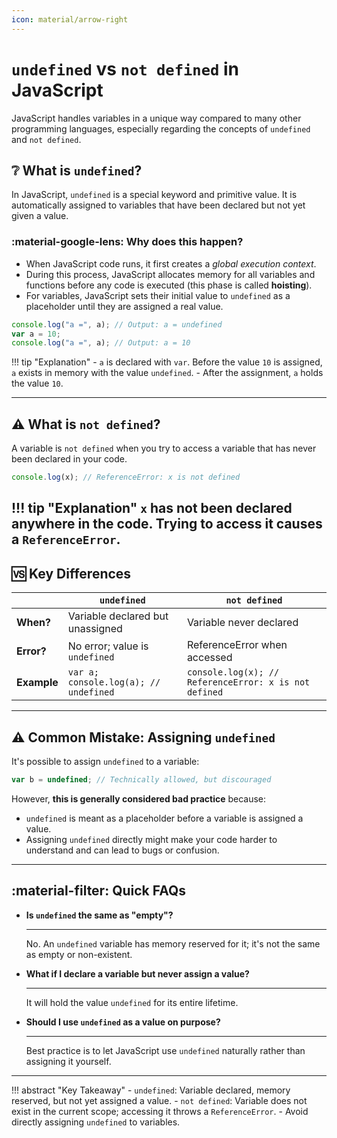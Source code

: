 ```yaml
---
icon: material/arrow-right
---
```


# `undefined` vs `not defined` in JavaScript

JavaScript handles variables in a unique way compared to many other programming languages, especially regarding the concepts of `undefined` and `not defined`.

## :grey_question: What is `undefined`?

In JavaScript, `undefined` is a special keyword and primitive value. It is automatically assigned to variables that have been declared but not yet given a value.

### :material-google-lens: Why does this happen?

- When JavaScript code runs, it first creates a *global execution context*.
- During this process, JavaScript allocates memory for all variables and functions before any code is executed (this phase is called **hoisting**).
- For variables, JavaScript sets their initial value to `undefined` as a placeholder until they are assigned a real value.


```javascript title="Example: Hoisting and undefined"
console.log("a =", a); // Output: a = undefined
var a = 10;
console.log("a =", a); // Output: a = 10
```

!!! tip "Explanation"
    - `a` is declared with `var`. Before the value `10` is assigned, `a` exists in memory with the value `undefined`.
    - After the assignment, `a` holds the value `10`.


---

## :warning: What is `not defined`?

A variable is `not defined` when you try to access a variable that has never been declared in your code.

```javascript title=" Example: not defined "
console.log(x); // ReferenceError: x is not defined
```

!!! tip "Explanation"
    `x` has not been declared anywhere in the code. Trying to access it causes a `ReferenceError`.
---

## :vs: Key Differences

|               | `undefined`                     | `not defined`                                     |
|---------------|---------------------------------|---------------------------------------------------|
| **When?**     | Variable declared but unassigned | Variable never declared                           |
| **Error?**    | No error; value is `undefined`   | ReferenceError when accessed                      |
| **Example**   | `var a; console.log(a); // undefined` | `console.log(x); // ReferenceError: x is not defined` |

---

## :warning: Common Mistake: Assigning `undefined`

It's possible to assign `undefined` to a variable:

```javascript
var b = undefined; // Technically allowed, but discouraged
```

However, **this is generally considered bad practice** because:

- `undefined` is meant as a placeholder before a variable is assigned a value.
- Assigning `undefined` directly might make your code harder to understand and can lead to bugs or confusion.

---

## :material-filter: Quick FAQs

<div class="grid cards" markdown>

-   __Is `undefined` the same as "empty"?__

    ---

     No. An `undefined` variable has memory reserved for it; it's not the same as empty or non-existent.

-   __What if I declare a variable but never assign a value?__

    ---

     It will hold the value `undefined` for its entire lifetime.

-   __Should I use `undefined` as a value on purpose?__

    ---

    Best practice is to let JavaScript use `undefined` naturally rather than assigning it yourself.

</div>

---

!!! abstract "Key Takeaway"
    - `undefined`: Variable declared, memory reserved, but not yet assigned a value.
    - `not defined`: Variable does not exist in the current scope; accessing it throws a `ReferenceError`.
    - Avoid directly assigning `undefined` to variables.
